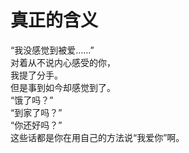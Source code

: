 # 真正的含义

“我没感觉到被爱……”
\
对着从不说内心感受的你，
\
我提了分手。
\
但是事到如今却感觉到了。
\
“饿了吗？”
\
“到家了吗？”
\
“你还好吗？”
\
这些话都是你在用自己的方法说“我爱你”啊。













